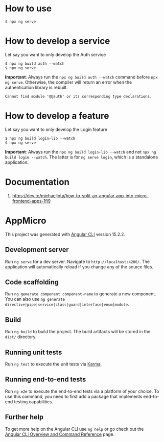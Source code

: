 # How to use

```
$ npx ng serve
```

# How to develop a service

Let say you want to only develop the Auth service

```
$ npx ng build auth --watch
$ npx ng serve
```

**Important**:
Always run the `npx ng build auth --watch` command before `npx ng serve`. Otherwise, the compiler will return an error when the authentication library is rebuilt.

```
Cannot find module '@@auth' or its corresponding type declarations.
```

# How to develop a feature

Let say you want to only develop the Login feature

```
$ npx ng build login-lib --watch
$ npx ng serve
```

**Important**:
Always run the `npx ng build login-lib --watch` and not `npx ng build login --watch`. The latter is for `ng serve login`, which is a standalone application.

# Documentation

1. https://dev.to/michaeljota/how-to-split-an-angular-app-into-micro-frontend-apps-1fi9

# AppMicro

This project was generated with [Angular CLI](https://github.com/angular/angular-cli) version 15.2.2.

## Development server

Run `ng serve` for a dev server. Navigate to `http://localhost:4200/`. The application will automatically reload if you change any of the source files.

## Code scaffolding

Run `ng generate component component-name` to generate a new component. You can also use `ng generate directive|pipe|service|class|guard|interface|enum|module`.

## Build

Run `ng build` to build the project. The build artifacts will be stored in the `dist/` directory.

## Running unit tests

Run `ng test` to execute the unit tests via [Karma](https://karma-runner.github.io).

## Running end-to-end tests

Run `ng e2e` to execute the end-to-end tests via a platform of your choice. To use this command, you need to first add a package that implements end-to-end testing capabilities.

## Further help

To get more help on the Angular CLI use `ng help` or go check out the [Angular CLI Overview and Command Reference](https://angular.io/cli) page.
